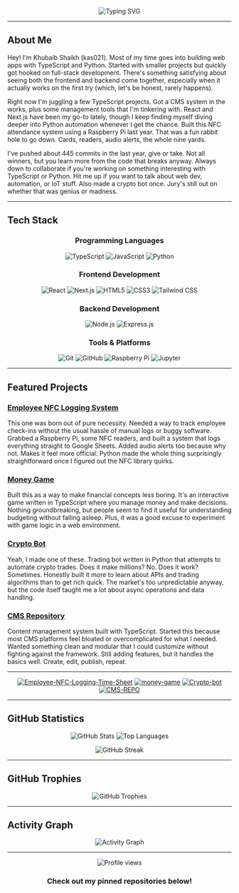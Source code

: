 <div align="center">
  <img src="https://readme-typing-svg.herokuapp.com?font=Fira+Code&size=32&duration=1500&pause=1000&color=A9FEF7&center=true&vCenter=true&width=940&lines=Full+Stack+Developer;TypeScript+%26+Python+Specialist;Building+Modern+Web+Applications" alt="Typing SVG" />
</div>

---

## About Me

Hey! I'm Khubaib Shaikh (kas021). Most of my time goes into building web apps with TypeScript and Python. Started with smaller projects but quickly got hooked on full-stack development. There's something satisfying about seeing both the frontend and backend come together, especially when it actually works on the first try (which, let's be honest, rarely happens).

Right now I'm juggling a few TypeScript projects. Got a CMS system in the works, plus some management tools that I'm tinkering with. React and Next.js have been my go-to lately, though I keep finding myself diving deeper into Python automation whenever I get the chance. Built this NFC attendance system using a Raspberry Pi last year. That was a fun rabbit hole to go down. Cards, readers, audio alerts, the whole nine yards.

I've pushed about 445 commits in the last year, give or take. Not all winners, but you learn more from the code that breaks anyway. Always down to collaborate if you're working on something interesting with TypeScript or Python. Hit me up if you want to talk about web dev, automation, or IoT stuff. Also made a crypto bot once. Jury's still out on whether that was genius or madness.

---

## Tech Stack

<div align="center">

### Programming Languages

![TypeScript](https://img.shields.io/badge/TypeScript-007ACC?style=for-the-badge&logo=typescript&logoColor=white)
![JavaScript](https://img.shields.io/badge/JavaScript-F7DF1E?style=for-the-badge&logo=javascript&logoColor=black)
![Python](https://img.shields.io/badge/Python-3776AB?style=for-the-badge&logo=python&logoColor=white)

### Frontend Development

![React](https://img.shields.io/badge/React-20232A?style=for-the-badge&logo=react&logoColor=61DAFB)
![Next.js](https://img.shields.io/badge/Next.js-000000?style=for-the-badge&logo=nextdotjs&logoColor=white)
![HTML5](https://img.shields.io/badge/HTML5-E34F26?style=for-the-badge&logo=html5&logoColor=white)
![CSS3](https://img.shields.io/badge/CSS3-1572B6?style=for-the-badge&logo=css3&logoColor=white)
![Tailwind CSS](https://img.shields.io/badge/Tailwind_CSS-38B2AC?style=for-the-badge&logo=tailwind-css&logoColor=white)

### Backend Development

![Node.js](https://img.shields.io/badge/Node.js-43853D?style=for-the-badge&logo=nodedotjs&logoColor=white)
![Express.js](https://img.shields.io/badge/Express.js-404D59?style=for-the-badge)

### Tools & Platforms

![Git](https://img.shields.io/badge/Git-F05032?style=for-the-badge&logo=git&logoColor=white)
![GitHub](https://img.shields.io/badge/GitHub-181717?style=for-the-badge&logo=github&logoColor=white)
![Raspberry Pi](https://img.shields.io/badge/Raspberry_Pi-C51A4A?style=for-the-badge&logo=raspberry-pi&logoColor=white)
![Jupyter](https://img.shields.io/badge/Jupyter-F37626?style=for-the-badge&logo=jupyter&logoColor=white)

</div>

---

## Featured Projects

### [Employee NFC Logging System](https://github.com/kas021/Employee-NFC-Logging-Time-Sheet)

This one was born out of pure necessity. Needed a way to track employee check-ins without the usual hassle of manual logs or buggy software. Grabbed a Raspberry Pi, some NFC readers, and built a system that logs everything straight to Google Sheets. Added audio alerts too because why not. Makes it feel more official. Python made the whole thing surprisingly straightforward once I figured out the NFC library quirks.

### [Money Game](https://github.com/kas021/money-game)

Built this as a way to make financial concepts less boring. It's an interactive game written in TypeScript where you manage money and make decisions. Nothing groundbreaking, but people seem to find it useful for understanding budgeting without falling asleep. Plus, it was a good excuse to experiment with game logic in a web environment.

### [Crypto Bot](https://github.com/kas021/Crypto-bot)

Yeah, I made one of these. Trading bot written in Python that attempts to automate crypto trades. Does it make millions? No. Does it work? Sometimes. Honestly built it more to learn about APIs and trading algorithms than to get rich quick. The market's too unpredictable anyway, but the code itself taught me a lot about async operations and data handling.

### [CMS Repository](https://github.com/kas021/CMS-REPO)

Content management system built with TypeScript. Started this because most CMS platforms feel bloated or overcomplicated for what I needed. Wanted something clean and modular that I could customize without fighting against the framework. Still adding features, but it handles the basics well. Create, edit, publish, repeat.

---

<div align="center">

[![Employee-NFC-Logging-Time-Sheet](https://github-readme-stats.vercel.app/api/pin/?username=kas021&repo=Employee-NFC-Logging-Time-Sheet&theme=tokyonight)](https://github.com/kas021/Employee-NFC-Logging-Time-Sheet)
[![money-game](https://github-readme-stats.vercel.app/api/pin/?username=kas021&repo=money-game&theme=tokyonight)](https://github.com/kas021/money-game)
[![Crypto-bot](https://github-readme-stats.vercel.app/api/pin/?username=kas021&repo=Crypto-bot&theme=tokyonight)](https://github.com/kas021/Crypto-bot)
[![CMS-REPO](https://github-readme-stats.vercel.app/api/pin/?username=kas021&repo=CMS-REPO&theme=tokyonight)](https://github.com/kas021/CMS-REPO)

</div>

---

## GitHub Statistics

<div align="center">

![GitHub Stats](https://github-readme-stats.vercel.app/api?username=kas021&show_icons=true&theme=tokyonight)
![Top Languages](https://github-readme-stats.vercel.app/api/top-langs/?username=kas021&layout=compact&theme=tokyonight)

![GitHub Streak](https://github-readme-streak-stats.herokuapp.com/?user=kas021&theme=tokyonight)

</div>

---

## GitHub Trophies

<div align="center">

![GitHub Trophies](https://github-profile-trophy.vercel.app/?username=kas021&theme=tokyonight&no-frame=true&row=1&column=6)

</div>

---

## Activity Graph

<div align="center">

![Activity Graph](https://github-readme-activity-graph.vercel.app/graph?username=kas021&theme=tokyo-night)

</div>

---

<div align="center">

![Profile views](https://komarev.com/ghpvc/?username=kas021&color=blue&style=flat-square)

### Check out my pinned repositories below!

</div>
